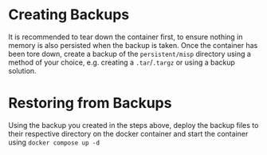 <!--
SPDX-FileCopyrightText: 2024 Jisc Services Limited
SPDX-FileContributor: James Ellor

SPDX-License-Identifier: GPL-3.0-only
-->
# Creating Backups

It is recommended to tear down the container first, to ensure nothing in memory is also persisted when the backup is taken. Once the container has been tore down, create a backup of the `persistent/misp` directory using a method of your choice, e.g. creating a `.tar`/`.targz` or using a backup solution.

# Restoring from Backups

Using the backup you created in the steps above, deploy the backup files to their respective directory on the docker container and start the container using `docker compose up -d`
